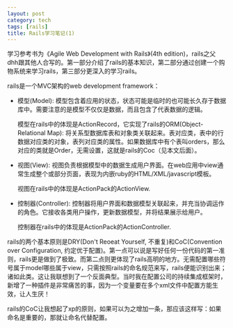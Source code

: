 ```yaml
---
layout: post
category: tech
tags: [rails]
title: Rails学习笔记(1)
---
```


学习参考书为《Agile Web Development with Rails》(4th edition)，rails之父dhh跟其他人合写的。第一部分介绍了rails的基本知识，第二部分通过创建一个购物系统来学习rails，第三部分更深入的学习rails。

rails是一个MVC架构的web development framework：

+	模型(Model): 模型包含着应用的状态，状态可能是临时的也可能长久存于数据库中。需要注意的是模型不仅仅是数据，而且包含了代表数据的逻辑。
	
	模型在rails中的体现是ActionRecord，它实现了rails的ORM(Object-Relational Map): 将关系型数据库表和对象类关联起来。表对应类，表中的行数据对应类的对象，表列对应类的属性。如果数据库中有个表叫orders，那么对应的类就是Order，无需设置，这就是rails的Coc（见本文后面）。

+	视图(View): 视图负责根据模型中的数据生成用户界面。在web应用中view通常生成整个或部分页面，表现为内嵌ruby的HTML/XML/javascript模板。
	
	视图在rails中的体现是ActionPack的ActionView.

+	控制器(Controller): 控制器将用户界面和数据模型关联起来，并充当协调运作的角色。它接收各类用户操作，更新数据模型，并将结果展示给用户。

	控制器在rails中的体现是ActionPack的ActionController.

rails的两个基本原则是DRY(Don't Reoeat Yourself, 不重复)和CoC(Convention over Configuration, 约定优于配置)。第一点可以说是写好任何一份代码的第一准则，rails更是做到了极致。而第二点则更体现了rails高明的地方。无需配置哪些符号属于model哪些属于view，只需按照rails的命名规范来写，rails便能识别出来；诸如此类。这让我联想到了一个反面典型。当时我在配置公司的持续集成框架时，新增了一种插件是非常痛苦的事，因为一个变量要在多个xml文件中配置方能生效，让人生厌！

rails的CoC让我想起了xp的原则，如果可以为之增加一条，那应该这样写：如果命名是重要的，那就让命名代替配置。

